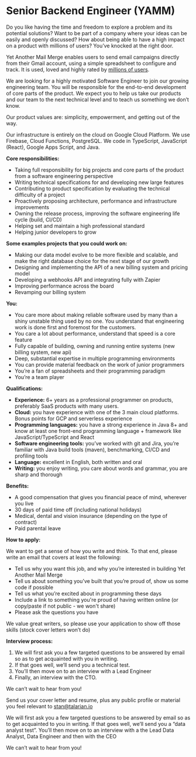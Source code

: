 # Senior Backend Engineer (YAMM)

Do you like having the time and freedom to explore a problem and its potential solutions? Want to be part of a company where your ideas can be easily and openly discussed? How about being able to have a high impact on a product with millions of users? You’ve knocked at the right door.

Yet Another Mail Merge enables users to send email campaigns directly from their Gmail account, using a simple spreadsheet to configure and track. It is used, loved and highly rated by [millions of users](https://gsuite.google.com/marketplace/app/yet_another_mail_merge/52669349336).

We are looking for a highly motivated Software Engineer to join our growing engineering team. You will be responsible for the end-to-end development of core parts of the product. We expect you to help us take our products and our team to the next technical level and to teach us something we don’t know.

Our product values are: simplicity, empowerment, and getting out of the way.

Our infrastructure is entirely on the cloud on Google Cloud Platform. We use Firebase, Cloud Functions, PostgreSQL. We code in TypeScript, JavaScript (React), Google Apps Script, and Java.

**Core responsibilities:**
* Taking full responsibility for big projects and core parts of the product from a software engineering perspective
* Writing technical specifications for and developing new large features
* Contributing to product specification by evaluating the technical difficulty of a project
* Proactively proposing architecture, performance and infrastructure improvements
* Owning the release process, improving the software engineering life cycle (build, CI/CD)
* Helping set and maintain a high professional standard
* Helping junior developers to grow

**Some examples projects that you could work on:**
* Making our data model evolve to be more flexible and scalable, and make the right database choice for the next stage of our growth
* Designing and implementing the API of a new billing system and pricing model
* Developing a webhooks API and integrating fully with Zapier
* Improving performance across the board
* Revamping our billing system

**You:**
* You care more about making reliable software used by many than a shiny unstable thing used by no one. You understand that engineering work is done first and foremost for the customers.
* You care a lot about performance, understand that speed is a core feature
* Fully capable of building, owning and running entire systems (new billing system, new api)
* Deep, substantial expertise in multiple programming environments
* You can provide material feedback on the work of junior programmers
* You’re a fan of spreadsheets and their programming paradigm
* You’re a team player

**Qualifications:**
* **Experience:** 6+ years as a professional programmer on products, preferably SaaS products with many users.
* **Cloud:** you have experience with one of the 3 main cloud platforms. Bonus points for GCP and serverless experience
* **Programming languages:** you have a strong experience in Java 8+ and know at least one front-end programming language + framework like JavaScript/TypeScript and React
* **Software engineering tools:** you’ve worked with git and Jira, you’re familiar with Java build tools (maven), benchmarking, CI/CD and profiling tools
* **Language:** excellent in English, both written and oral
* **Writing:** you enjoy writing, you care about words and grammar, you are sharp and thorough

**Benefits:**
* A good compensation that gives you financial peace of mind, wherever you live
* 30 days of paid time off (including national holidays)
* Medical, dental and vision insurance (depending on the type of contract)
* Paid parental leave

**How to apply:**

We want to get a sense of how you write and think. To that end, please write an email that covers at least the following:
* Tell us why you want this job, and why you’re interested in building Yet Another Mail Merge
* Tell us about something you’ve built that you’re proud of, show us some code if possible
* Tell us what you’re excited about in programming these days
* Include a link to something you're proud of having written online (or copy/paste if not public - we won't share)
* Please ask the questions you have

We value great writers, so please use your application to show off those skills (stock cover letters won’t do)

**Interview process:**
1. We will first ask you a few targeted questions to be answered by email so as to get acquainted with you in writing. 
2. If that goes well, we’ll send you a technical test. 
3. You’ll then move on to an interview with a Lead Engineer
4. Finally, an interview with the CTO.

We can’t wait to hear from you!


Send us your cover letter and resume, plus any public profile or material you feel relevant to [stan@talarian.io](mailto:stan@talarian.io)

We will first ask you a few targeted questions to be answered by email so as to get acquainted to you in writing. If that goes well, we’ll send you a “data analyst test”. You’ll then move on to an interview with a the Lead Data Analyst, Data Engineer and then with the CEO

We can’t wait to hear from you!
